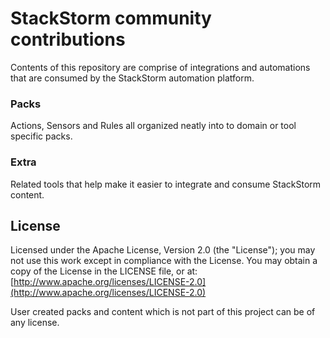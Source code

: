 StackStorm community contributions
==================================

Contents of this repository are comprise of integrations and automations that are consumed by the StackStorm automation platform.

### Packs
Actions, Sensors and Rules all organized neatly into to domain or tool specific packs.

### Extra
Related tools that help make it easier to integrate and consume StackStorm content.

## License

Licensed under the Apache License, Version 2.0 (the "License"); you may not use this work except in compliance with the License. You may obtain a copy of the License in the LICENSE file, or at: [http://www.apache.org/licenses/LICENSE-2.0](http://www.apache.org/licenses/LICENSE-2.0)

User created packs and content which is not part of this project can be of any license.

